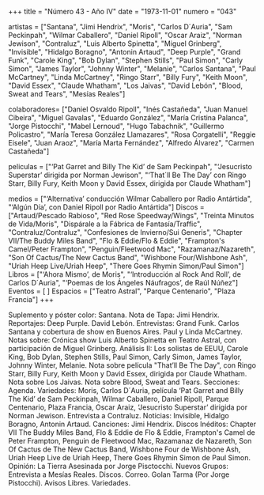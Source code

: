 +++
title = "Número 43 - Año IV"
date = "1973-11-01"
numero = "043"

artistas = ["Santana", "Jimi Hendrix", "Moris", "Carlos D´Auria", "Sam Peckinpah", "Wilmar Caballero", "Daniel Ripoll", "Oscar Araiz", "Norman Jewison", "Contraluz", "Luis Alberto Spinetta", "Miguel Grinberg", "Invisible", "Hidalgo Boragno", "Antonin Artaud", "Deep Purple", "Grand Funk", "Carole King", "Bob Dylan", "Stephen Stills", "Paul Simon", "Carly Simon", "James Taylor", "Johnny Winter", "Melanie", "Carlos Santana", "Paul McCartney", "Linda McCartney", "Ringo Starr", "Billy Fury", "Keith Moon", "David Essex", "Claude Whatham", "Los Jaivas", "David Lebón", "Blood, Sweat and Tears", "Mesías Reales"]

colaboradores= ["Daniel Osvaldo Ripoll", "Inés Castañeda", "Juan Manuel Cibeira", "Miguel Gavalas", "Eduardo González", "María Cristina Palanca", "Jorge Pistocchi", "Mabel Lernoud", "Hugo Tabachnik", "Guillermo Policastro", "María Teresa González Llamazares", "Rosa Corgatelli", "Reggie Eisele", "Juan Araoz", "María Marta Fernández", "Alfredo Álvarez", "Carmen Castañeda"]

peliculas = ["‘Pat Garret and Billy The Kid’ de Sam Peckinpah", "‘Jesucristo Superstar’ dirigida por Norman Jewison", "‘That´ll Be The Day’ con Ringo Starr, Billy Fury, Keith Moon y David Essex, dirigida por Claude Whatham"]

medios = ["‘Alternativa’ conducción Wilmar Caballero por Radio Antártida", "‘Algún Día’, con Daniel Ripoll por Radio Antártida"]
Discos = ["Artaud/Pescado Rabioso", "Red Rose Speedway/Wings", "Treinta Minutos de Vida/Moris", "Dispárale a la Fábrica de Fantasía/Traffic", "Contraluz/Contraluz", "Confesiones de Invierno/Sui Generis", "Chapter VII/The Buddy Miles Band", "Flo & Eddie/Flo & Eddie", "Frampton's Camel/Peter Frampton", "Penguin/Fleetwood Mac", "Razamanaz/Nazareth", "Son Of Cactus/The New Cactus Band", "Wishbone Four/Wishbone Ash", "Uriah Heep Live/Uriah Heep", "There Goes Rhymin Simon/Paul Simon"]
Libros = ["‘Ahora Mismo’, de Moris", "‘Introducción al Rock And Roll’, de Carlos D´Auria", "‘Poemas de los Ángeles Náufragos’, de Raúl Núñez"]
Eventos = [ ]
Espacios = ["Teatro Astral", "Parque Centenario", "Plaza Francia"]
+++

Suplemento y póster color: Santana. 
Nota de Tapa:
Jimi Hendrix. 
Reportajes:
Deep Purple. David Lebón. 
Entrevistas:
Grand Funk. Carlos Santana y cobertura de show en Buenos Aires. Paul y Linda McCartney. 
Notas sobre:
Crónica show Luis Alberto Spinetta en Teatro Astral, con participación de Miguel Grinberg.
Análisis II: Los solistas de EEUU, Carole King, Bob Dylan, Stephen Stills, Paul Simon, Carly Simon, James Taylor, Johnny Winter, Melanie.
Nota sobre película "That’ll Be The Day", con Ringo Starr, Billy Fury, Keith Moon y David Essex, dirigida por Claude Whatham. 
Nota sobre Los Jaivas.
Nota sobre Blood, Sweat and Tears. 
Secciones:
Agenda. Variedades: Moris, Carlos D´Auria, película ‘Pat Garret and Billy The Kid’ de Sam Peckinpah, Wilmar Caballero, Daniel Ripoll, Parque Centenario, Plaza Francia, Oscar Araiz, ‘Jesucristo Superstar’ dirigida por Norman Jewison. Entrevista a Contraluz. 
Noticias: Invisible, Hidalgo Boragno, Antonin Artaud. 
Canciones: Jimi Hendrix. 
Discos Inéditos: Chapter VII The Buddy Miles Band, Flo & Eddie de Flo & Eddie, Frampton's Camel de Peter Frampton, Penguin de Fleetwood Mac, Razamanaz de Nazareth, Son Of Cactus de The New Cactus Band, Wishbone Four de Wishbone Ash, Uriah Heep Live de Uriah Heep, There Goes Rhymin Simon de Paul Simon. 
Opinión: La Tierra Asesinada por Jorge Pisctocchi. 
Nuevos Grupos: Entrevista a Mesías Reales. 
Discos. Correo. Golan Tarma (Por Jorge Pistocchi). Avisos Libres. Variedades.
